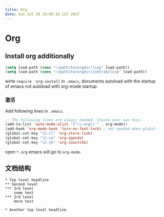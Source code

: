 ```yaml
---
title: Org
date: Sun Jul 30 19:09:16 CST 2017
---
```


Org
===

Install org additionally
------------------------

```lisp
(setq load-path (cons "~/path/to/orgdir/lisp" load-path))
(setq load-path (cons "~/path/to/orgdir/contrib/lisp" load-path))
```
wirte `require 'org-install` in `.emacs`, documents autoload with the startup
of emacs not autoload with org-mode startup.

### 激活


Add following lines in `.emacs`.
```lisp
;; The following lines are always needed. Choose your own keys.
(add-to-list 'auto-mode-alist '("\\.org\\'" . org-mode))
(add-hook 'org-mode-hook 'turn-on-font-lock) ; not needed when global-font-lock-mode is on
(global-set-key "\C-cl" 'org-store-link)
(global-set-key "\C-ca" 'org-agenda)
(global-set-key "\C-cb" 'org-iswitchb)
```
open `*.org` emacs will go to `org-mode`.

文档结构
--------

``` elisp
* Top level headline
** Second level
*** 3rd level
    some text
*** 3rd level
    more text

* Another top level headline
```

